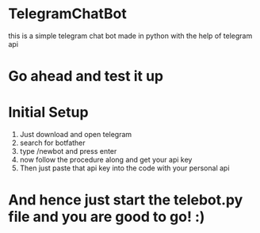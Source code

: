 # TelegramChatBot
this is a simple telegram chat bot made in python with the help of telegram api

# Go ahead and test it up
# Initial Setup

1. Just download and open telegram
2. search for botfather 
3. type /newbot and press enter
4. now follow the procedure along and get your api key
5. Then just paste that api key into the code with your personal api

# And hence just start the telebot.py file and you are good to go! :)
